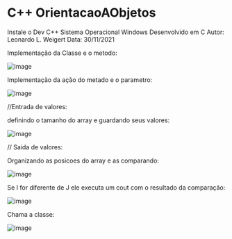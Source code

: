 # C++ OrientacaoAObjetos

Instale o Dev C++ Sistema Operacional Windows Desenvolvido em C Autor: Leonardo L. Weigert Data: 30/11/2021

Implementação da Classe e o metodo:

![image](https://user-images.githubusercontent.com/93353768/144141452-c8021f0e-bad4-49d5-ae93-a3259c0b647a.png)

Implementação da ação do metado e o parametro:

![image](https://user-images.githubusercontent.com/93353768/144143109-b0bda737-460c-401a-b167-97c713d59050.png)

//Entrada de valores:

definindo o tamanho do array e guardando seus valores:

![image](https://user-images.githubusercontent.com/93353768/144143676-bce3f4c7-7964-44fd-937f-2e7f9b889514.png)


// Saida de valores:

Organizando as posicoes do array e as comparando:

![image](https://user-images.githubusercontent.com/93353768/144143977-9b583318-e524-44e2-9663-fbc4446f9076.png)

Se I for diferente de J ele executa um cout com o resultado da comparação:

![image](https://user-images.githubusercontent.com/93353768/144144446-af5efd8a-7567-4af8-aca1-ef56f3532401.png)

Chama a classe:

![image](https://user-images.githubusercontent.com/93353768/144144514-8135ce08-f392-4dfa-a7ca-388e8dcd137d.png)


